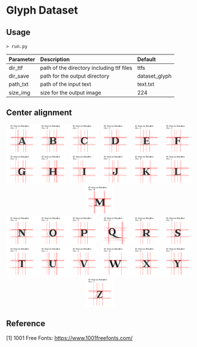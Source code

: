 Glyph Dataset
=====
## Usage

```
> run.py
```

|Parameter|Description|Default|
|:---|:---|:---|
|dir_ttf|path of the directory including ttf files|ttfs|
|dir_save|path for the output directory|dataset_glyph|
|path_txt|path of the input text|text.txt|
|size_img|size for the output image|224|

## Center alignment
<div align="center">
  <img src="./figures/Absolute Borsalino/A_65.png" width="80">
  <img src="./figures/Absolute Borsalino/B_66.png" width="80">
  <img src="./figures/Absolute Borsalino/C_67.png" width="80">
  <img src="./figures/Absolute Borsalino/D_68.png" width="80">
  <img src="./figures/Absolute Borsalino/E_69.png" width="80">
  <img src="./figures/Absolute Borsalino/F_70.png" width="80">
  <img src="./figures/Absolute Borsalino/G_71.png" width="80">
  <img src="./figures/Absolute Borsalino/H_72.png" width="80">
  <img src="./figures/Absolute Borsalino/I_73.png" width="80">
  <img src="./figures/Absolute Borsalino/J_74.png" width="80">
  <img src="./figures/Absolute Borsalino/K_75.png" width="80">
  <img src="./figures/Absolute Borsalino/L_76.png" width="80">
  <img src="./figures/Absolute Borsalino/M_77.png" width="80"></br>
  <img src="./figures/Absolute Borsalino/N_78.png" width="80">
  <img src="./figures/Absolute Borsalino/O_79.png" width="80">
  <img src="./figures/Absolute Borsalino/P_80.png" width="80">
  <img src="./figures/Absolute Borsalino/Q_81.png" width="80">
  <img src="./figures/Absolute Borsalino/R_82.png" width="80">
  <img src="./figures/Absolute Borsalino/S_83.png" width="80">
  <img src="./figures/Absolute Borsalino/T_84.png" width="80">
  <img src="./figures/Absolute Borsalino/U_85.png" width="80">
  <img src="./figures/Absolute Borsalino/V_86.png" width="80">
  <img src="./figures/Absolute Borsalino/W_87.png" width="80">
  <img src="./figures/Absolute Borsalino/X_88.png" width="80">
  <img src="./figures/Absolute Borsalino/Y_89.png" width="80">
  <img src="./figures/Absolute Borsalino/Z_90.png" width="80"></br>
</div>

## Reference
[1] 1001 Free Fonts: https://www.1001freefonts.com/  
